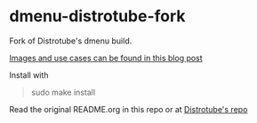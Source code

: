 # dmenu-distrotube-fork
Fork of Distrotube's dmenu build.

[Images and use cases can be found in this blog post](https://peterconfidential.com/dmenu-collection/)

Install with 

> sudo make install

Read the original README.org in this repo or at [Distrotube's repo](https://gitlab.com/dwt1/dmenu-distrotube)
